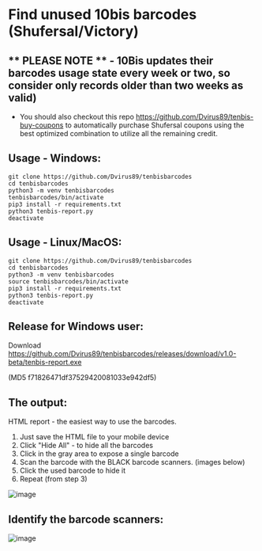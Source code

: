 # Find unused 10bis barcodes (Shufersal/Victory)
## ** PLEASE NOTE **  - 10Bis updates their barcodes usage state every week or two, so consider only records older than two weeks as valid)

* You should also checkout this repo https://github.com/Dvirus89/tenbis-buy-coupons to automatically purchase Shufersal coupons using the best optimized combination to utilize all the remaining credit.

## Usage - Windows:
```
git clone https://github.com/Dvirus89/tenbisbarcodes
cd tenbisbarcodes
python3 -m venv tenbisbarcodes
tenbisbarcodes/bin/activate
pip3 install -r requirements.txt
python3 tenbis-report.py
deactivate
```
## Usage - Linux/MacOS:
```
git clone https://github.com/Dvirus89/tenbisbarcodes
cd tenbisbarcodes
python3 -m venv tenbisbarcodes
source tenbisbarcodes/bin/activate
pip3 install -r requirements.txt
python3 tenbis-report.py
deactivate
```


## Release for Windows user:
Download https://github.com/Dvirus89/tenbisbarcodes/releases/download/v1.0-beta/tenbis-report.exe

(MD5 f71826471df37529420081033e942df5)


## The output:
HTML report - the easiest way to use the barcodes.

1. Just save the HTML file to your mobile device
2. Click "Hide All" - to hide all the barcodes
3. Click in the gray area to expose a single barcode
4. Scan the barcode with the BLACK barcode scanners. (images below)
5. Click the used barcode to hide it
6. Repeat (from step 3)

![image](https://user-images.githubusercontent.com/1368112/212760973-912c3332-6915-4cb4-8ab1-c00006011891.png)


## Identify the barcode scanners:
![image](https://user-images.githubusercontent.com/1368112/212545083-bdefee29-b4b9-4e9a-b28f-20d7860948d8.png)

